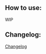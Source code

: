 
## How to use:

WIP

## Changelog:

[Changelog](https://github.com/Jamesadamar/OPT/blob/master/CHANGELOG.md)


